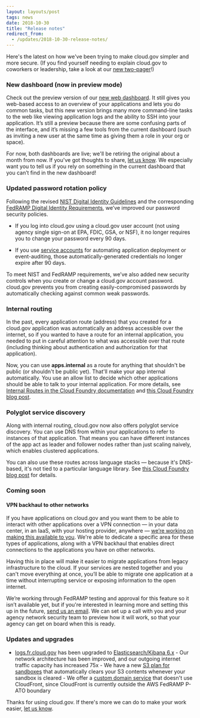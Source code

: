 ```yaml
---
layout: layouts/post
tags: news
date: 2018-10-30
title: "Release notes"
redirect_from:
  - /updates/2018-10-30-release-notes/
---
```

Here's the latest on how we've been trying to make cloud.gov simpler and more secure. (If you find yourself needing to
explain cloud.gov to coworkers or leadership, take a look at our [new two-pager](/docs/overview/cloudgov-benefits/)!)

### New dashboard (now in preview mode)

Check out the preview version of our [new web dashboard](https://dashboard-beta.fr.cloud.gov/login). It still gives you
web-based access to an overview of your applications and lets you do common tasks, but this new version brings many more
command-line tasks to the web like viewing application logs and the ability to SSH into your application. It’s still a
preview because there are some confusing parts of the interface, and it’s missing a few tools from the current dashboard
(such as inviting a new user at the same time as giving them a role in your org or space).

For now, both dashboards are live; we'll be retiring the original about a month from now. If you've got thoughts to
share, [let us know](/help). We especially want you to tell us if you rely on something in the current dashboard that
you can’t find in the new dashboard!

### Updated password rotation policy

Following the revised [NIST Digital Identity Guidelines](https://pages.nist.gov/800-63-3/sp800-63b.html) and the
corresponding [FedRAMP Digital Identity
Requirements](https://www.fedramp.gov/assets/resources/documents/CSP_Digital_Identity_Requirements.pdf), we’ve improved
our password security policies.

- If you log into cloud.gov using a cloud.gov user account (not using agency single sign-on at EPA, FDIC, GSA, or NSF),
it no longer requires you to change your password every 90 days.

- If you use [service accounts](/docs/services/cloud-gov-service-account/) for automating application deployment or
event-auditing, those automatically-generated credentials no longer expire after 90 days.

To meet NIST and FedRAMP requirements, we’ve also added new security controls when you create or change a cloud.gov
account password. cloud.gov prevents you from creating easily-compromised passwords by automatically checking against
common weak passwords.

### Internal routing

In the past, every application route (address) that you created for a cloud.gov application was automatically an address
accessible over the internet, so if you wanted to have a route for an internal application, you needed to put in careful
attention to what was accessible over that route (including thinking about authentication and authorization for that
application).

Now, you can use **apps.internal** as a route for anything that shouldn't be public (or shouldn't be public yet).
That'll make your app internal automatically. You use an allow list to decide which other applications should be able to
talk to your internal application. For more details, see [Internal Routes in the Cloud Foundry
documentation](https://docs.cloudfoundry.org/devguide/deploy-apps/routes-domains.html#internal-routes) and [this Cloud
Foundry blog post](https://www.cloudfoundry.org/blog/polyglot-service-discovery-container-networking-cloud-foundry/).

### Polyglot service discovery

Along with internal routing, cloud.gov now also offers polyglot service discovery. You can use DNS from within your
applications to refer to instances of that application. That means you can have different instances of the app act as
leader and follower nodes rather than just scaling naively, which enables clustered applications.

You can also use these routes across language stacks — because it's DNS-based, it's not tied to a particular language
library. See [this Cloud Foundry blog
post](https://www.cloudfoundry.org/blog/polyglot-service-discovery-container-networking-cloud-foundry/) for details.

### Coming soon

#### VPN backhaul to other networks

If you have applications on cloud.gov and you want them to be able to interact with other applications over a VPN
connection — in your data center, in an IaaS, with your hosting provider, anywhere — [we’re working on making this
available to you](/docs/apps/private-egress). We're able to dedicate a specific area for these types of applications,
along with a VPN backhaul that enables direct connections to the applications you have on other networks.

Having this in place will make it easier to migrate applications from legacy infrastructure to the cloud. If your
services are nested together and you can't move everything at once, you’ll be able to migrate one application at a time
without interrupting service or exposing information to the open internet.

We’re working through FedRAMP testing and approval for this feature so it isn’t available yet, but if you're interested
in learning more and setting this up in the future, [send us an email](mailto:inquiries@cloud.gov). We can set up a call
with you and your agency network security team to preview how it will work, so that your agency can get on board when
this is ready.

### Updates and upgrades

- [logs.fr.cloud.gov](https://logs.fr.cloud.gov) has been upgraded to [Elasticsearch/Kibana
6.x](https://www.elastic.co/guide/en/kibana/current/release-notes.html) - Our network architecture has been improved,
and our outgoing internet traffic capacity has increased 75x - We have a new [S3 plan for
sandboxes](/updates/2018-10-22-s3-sandbox-plan) that automatically clears your S3 contents whenever your sandbox is
cleared - We offer a [custom domain service](/updates/2018-05-21-new-custom-domain-service) that doesn't use CloudFront,
since CloudFront is currently outside the AWS FedRAMP P-ATO boundary

Thanks for using cloud.gov. If there's more we can do to make your work easier, [let us know](/help).
